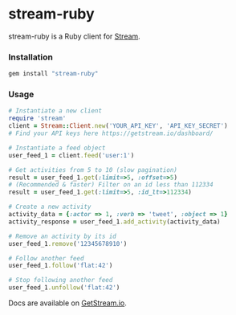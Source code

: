 stream-ruby
===========

stream-ruby is a Ruby client for [Stream](https://getstream.io/).

### Installation

```bash
gem install "stream-ruby"
```


### Usage

```ruby
# Instantiate a new client
require 'stream'
client = Stream::Client.new('YOUR_API_KEY', 'API_KEY_SECRET')
# Find your API keys here https://getstream.io/dashboard/

# Instantiate a feed object
user_feed_1 = client.feed('user:1')

# Get activities from 5 to 10 (slow pagination)
result = user_feed_1.get(:limit=>5, :offset=>5)
# (Recommended & faster) Filter on an id less than 112334
result = user_feed_1.get(:limit=>5, :id_lt=>112334)

# Create a new activity
activity_data = {:actor => 1, :verb => 'tweet', :object => 1}
activity_response = user_feed_1.add_activity(activity_data)

# Remove an activity by its id
user_feed_1.remove('12345678910')

# Follow another feed
user_feed_1.follow('flat:42')

# Stop following another feed
user_feed_1.unfollow('flat:42')
```

Docs are available on [GetStream.io](http://getstream.io/docs/).

